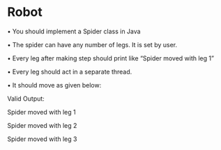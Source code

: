 # Robot
•       You should implement a Spider class in Java

•       The spider can have any number of legs. It is set by user.

•       Every leg after making step should print like “Spider moved with leg 1”

•       Every leg should act in a separate thread.

•       It should move as given below:

 

Valid Output:

Spider moved with leg 1

Spider moved with leg 2

Spider moved with leg 3

 
